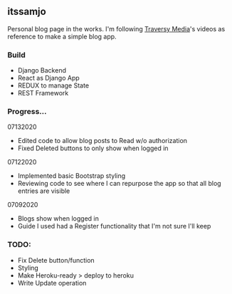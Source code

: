 ## itssamjo

Personal blog page in the works.
I'm following <a href="https://youtu.be/Fia-GGgHpK0" target="_blank">Traversy Media</a>'s
videos as reference to make a simple blog app.

### Build

- Django Backend
- React as Django App
- REDUX to manage State
- REST Framework

### Progress...

07132020
- Edited code to allow blog posts to Read w/o authorization
- Fixed Deleted buttons to only show when logged in

07122020
- Implemented basic Bootstrap styling
- Reviewing code to see where I can repurpose the app so that all blog
entries are visible

07092020
- Blogs show when logged in
- Guide I used had a  Register functionality that I'm not sure I'll keep

### TODO:

- Fix Delete button/function
- Styling
- Make Heroku-ready > deploy to heroku
- Write Update operation